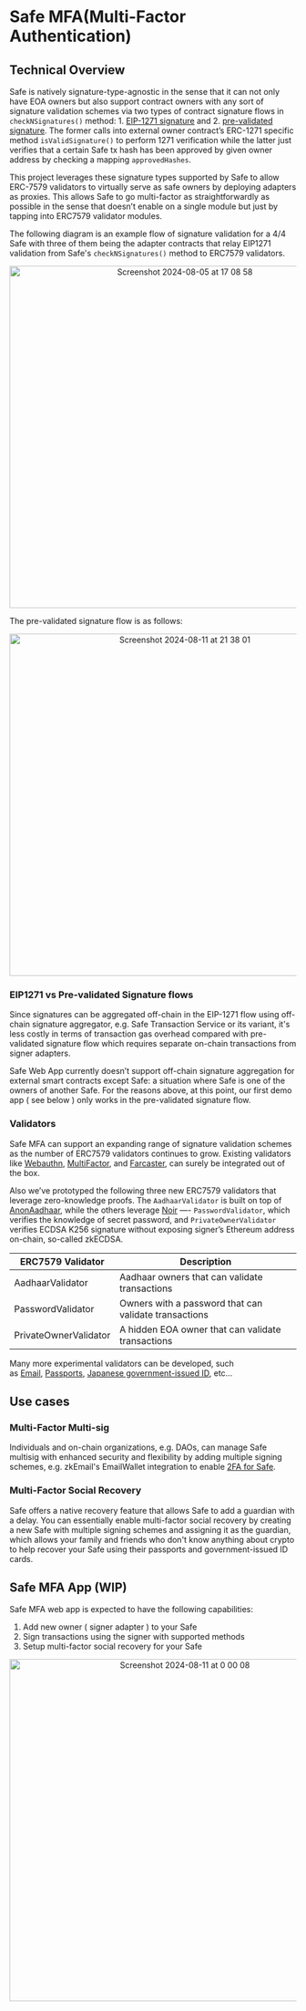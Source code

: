 # Safe MFA(Multi-Factor Authentication)

## Technical Overview
Safe is natively signature-type-agnostic in the sense that it can not only have EOA owners but also support contract owners with any sort of signature validation schemes via two types of contract signature flows in `checkNSignatures()` method: 1. [EIP-1271 signature](https://docs.safe.global/advanced/smart-account-signatures#contract-signature-eip-1271) and 2. [pre-validated signature](https://docs.safe.global/advanced/smart-account-signatures#pre-validated-signatures). The former calls into external owner contract’s ERC-1271 specific method `isValidSignature()` to perform 1271 verification while the latter just verifies that a certain Safe tx hash has been approved by given owner address by checking a mapping `approvedHashes`.

This project leverages these signature types supported by Safe to allow ERC-7579 validators to virtually serve as safe owners by deploying adapters as proxies. This allows Safe to go multi-factor as straightforwardly as possible in the sense that doesn’t enable on a single module but just by tapping into ERC7579 validator modules.

The following diagram is an example flow of signature validation for a 4/4 Safe with three of them being the adapter contracts that relay EIP1271 validation from Safe's `checkNSignatures()` method to ERC7579 validators.

<p align="center">
  <img width="600" alt="Screenshot 2024-08-05 at 17 08 58" src="https://github.com/user-attachments/assets/ccbf5a20-334e-4f75-8e59-a097f6502149">
</p>

The pre-validated signature flow is as follows:

<p align="center">
  <img width="600" alt="Screenshot 2024-08-11 at 21 38 01" src="https://github.com/user-attachments/assets/96309a98-400d-4b2f-a6b9-ef94030a27af">
</p>


### EIP1271 vs Pre-validated Signature flows

Since signatures can be aggregated off-chain in the EIP-1271 flow using off-chain signature aggregator, e.g. Safe Transaction Service or its variant, it's less costly in terms of transaction gas overhead compared with pre-validated signature flow which requires separate on-chain transactions from signer adapters.

Safe Web App currently doesn’t support off-chain signature aggregation for external smart contracts except Safe: a situation where Safe is one of the owners of another Safe. For the reasons above, at this point, our first demo app ( see below ) only works in the pre-validated signature flow.

### Validators

Safe MFA can support an expanding range of signature validation schemes as the number of ERC7579 validators continues to grow. Existing validators like [Webauthn](https://github.com/zerodevapp/kernel-7579-plugins/tree/master/validators/webauthn), [MultiFactor](https://docs.rhinestone.wtf/module-sdk/modules/multi-factor), and [Farcaster](https://github.com/Destiner/module-frame), can surely be integrated out of the box.

Also we’ve prototyped the following three new ERC7579 validators that leverage zero-knowledge proofs. The `AadhaarValidator` is built on top of [AnonAadhaar](https://github.com/anon-aadhaar), while the others leverage [Noir](https://noir-lang.org/docs/) —- `PasswordValidator`, which verifies the knowledge of secret password, and `PrivateOwnerValidator` verifies ECDSA K256 signature without exposing signer’s Ethereum address on-chain, so-called zkECDSA.

| ERC7579 Validator     | Description                                           |
| --------------------- | ----------------------------------------------------- |
| AadhaarValidator      | Aadhaar owners that can validate transactions         |
| PasswordValidator     | Owners with a password that can validate transactions |
| PrivateOwnerValidator | A hidden EOA owner that can validate transactions     |

Many more experimental validators can be developed, such as [Email](https://zkemail.gitbook.io/zk-email), [Passports](https://www.proofofpassport.com/), [Japanese government-issued ID](https://github.com/MynaWallet), etc...

## Use cases

### Multi-Factor Multi-sig

Individuals and on-chain organizations, e.g. DAOs, can manage Safe multisig with enhanced security and flexibility by adding multiple signing schemes, e.g. zkEmail's EmailWallet integration to enable [2FA for Safe](https://prove.email/blog/2fa).

### Multi-Factor Social Recovery

Safe offers a native recovery feature that allows Safe to add a guardian with a delay. You can essentially enable multi-factor social recovery by creating a new Safe with multiple signing schemes and assigning it as the guardian, which allows your family and friends who don't know anything about crypto to help recover your Safe using their passports and government-issued ID cards.

## Safe MFA App (WIP)

Safe MFA web app is expected to have the following capabilities:

1. Add new owner ( signer adapter ) to your Safe
2. Sign transactions using the signer with supported methods
3. Setup multi-factor social recovery for your Safe
   
<p align="center">
  <img width="600" alt="Screenshot 2024-08-11 at 0 00 08" src="https://github.com/user-attachments/assets/a090ffe5-ae1e-4799-9a17-4290a98dce5d">
</p>


